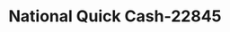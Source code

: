 ---
f_zip-code: 74055
f_state-code: OK
title: National Quick Cash-22845
f_phone: 918-274-4604
f_city-only: Owasso
f_address: 10701c E 86th Street N Owasso
f_location-unique-id: '22845'
slug: national-quick-cash-22845
updated-on: '2024-05-30T13:46:58.046Z'
created-on: '2024-05-30T13:36:59.803Z'
published-on: '2024-05-30T13:54:32.469Z'
f_city-state: cms/city/owasso-ok.md
f_company: cms/company/national-quick-cash.md
f_state: cms/state/oklahoma.md
layout: '[payday-loan].html'
tags: payday-loan
---